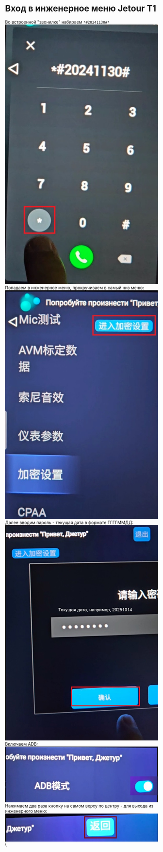 # Вход в инженерное меню Jetour T1
Во встроенной "звонилке" набираем `*#20241130#*`\
![](./T1_engin.jpg)\
Попадаем в инженерное меню, прокручиваем в самый низ меню:
![](./T1_adbmenu.jpg)\
Далее вводим пароль - текущая дата в формате ГГГГММДД:
![](./T1_password.jpg)  
Включаем ADB:  
![](./T1_adbon.jpg)\
Нажимаем два раза кнопку на самом верху по центру - для выхода из инженерного меню:
![](./T1_exit.jpg)\
